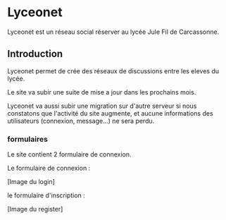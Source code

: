 # Lyceonet

Lyceonet est un réseau social réserver au lycée Jule Fil de Carcassonne.

## Introduction

Lyceonet permet de crée des réseaux de discussions entre les eleves du lycée.

Le site va subir une suite de mise a jour dans les prochains mois.

Lyceonet va aussi subir une migration sur d'autre serveur si nous constatons
que l'activité du site augmente, et aucune informations des utilisateurs (connexion, message...) ne sera perdu.

### formulaires

Le site contient 2 formulaire de connexion.

Le formulaire de connexion :

[Image du login]

le formulaire d'inscription :

[Image du register]
